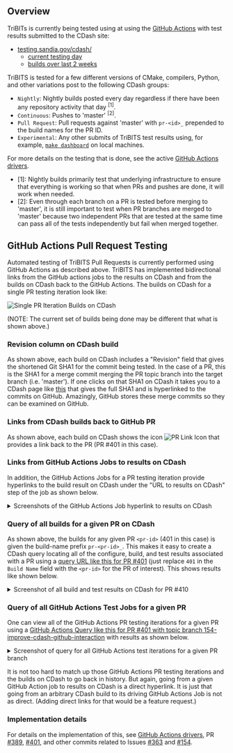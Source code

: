 ## Overview

TriBITs is currently being tested using  at using the [GitHub Actions](https://github.com/TriBITSPub/TriBITS/actions) with test results submitted to the CDash site:

* [testing.sandia.gov/cdash/](https://testing.sandia.gov/cdash/index.php?project=TriBITS&filtercount=0&showfilters=1)
  * [current testing day](https://testing.sandia.gov/cdash/index.php?project=TriBITS&filtercount=0&showfilters=1)
  * [builds over last 2 weeks](https://testing.sandia.gov/cdash/index.php?project=TriBITS&display=project&filtercount=1&showfilters=1&field1=buildstarttime&compare1=83&value1=2%20weeks%20ago)

TriBITS is tested for a few different versions of CMake, compilers, Python, and other variations post to the following CDash groups:

* `Nightly`: Nightly builds posted every day regardless if there have been any repository activity that day <sup>[1]</sup>.
* `Continuous`: Pushes to 'master' <sup>[2]</sup>.
* `Pull Request`: Pull requests against 'master' with `pr-<id>_` prepended to the build names for the PR ID.
* `Experimental`: Any other submits of TriBITS test results using, for example, [`make dashboard`](https://tribitspub.github.io/TriBITS/build_ref/index.html#dashboard-submissions) on local machines.

For more details on the testing that is done, see the active [GitHub Actions drivers](https://github.com/TriBITSPub/TriBITS/tree/master/.github/workflows).

* [1]: Nightly builds primarily test that underlying infrastructure to ensure that everything is working so that when PRs and pushes are done, it will work when needed. 
* [2]: Even through each branch on a PR is tested before merging to 'master', it is still important to test when PR branches are merged to 'master' because two independent PRs that are tested at the same time can pass all of the tests independently but fail when merged together.

## GitHub Actions Pull Request Testing

Automated testing of TriBITS Pull Requests is currently performed using GitHub Actions as described above.  TriBITS has implemented bidirectional links from the GitHub actions jobs to the results on CDash and from the builds on CDash back to the GitHub Actions.  The builds on CDash for a single PR testing iteration look like:

![Single PR Iteration Builds on CDash](https://user-images.githubusercontent.com/1959736/128937317-2613b71b-e149-4c91-bc08-e8e9b167356d.png)

(NOTE: The current set of builds being done may be different that what is shown above.)

### Revision column on CDash build

As shown above, each build on CDash includes a "Revision" field that gives the shortened Git SHA1 for the commit being tested.  In the case of a PR, this is the SHA1 for a merge commit merging the PR topic branch into the target branch (i.e. 'master').   If one clicks on that SHA1 on CDash it takes you to a CDash page like [this](https://testing.sandia.gov/cdash/viewUpdate.php?buildid=9707976) that gives the full SHA1 and is hyperlinked to the commits on GitHub.  Amazingly, GitHub stores these merge commits so they can be examined on GitHub.

### Links from CDash builds back to GitHub PR

As shown above, each build on CDash shows the icon ![PR Link Icon](https://user-images.githubusercontent.com/1959736/128937363-a7f05a43-b0e0-4f62-8486-aba52dc1056f.png) that provides a link back to the PR (PR #401 in this case).

### Links from GitHub Actions Jobs to results on CDash

In addition, the GitHub Actions Jobs for a PR testing iteration provide hyperlinks to the build result on CDash under the "URL to results on CDash" step of the job as shown below.

<details>

<br>

<summary>Screenshots of the GitHub Actions Job hyperlink to results on CDash</summary>

On each passing GitHub Actions testing job, there is a "URL to results on CDash" that contains a link to the results on CDash as shown below for a passing job:

![Screenshot of the GitHub Actions Job "URL to results on CDash" hyperlink](https://user-images.githubusercontent.com/1959736/129061257-8aa7f806-cf4a-47a6-8d83-60fe0cb354a0.png)

This [hyperlink](https://testing.sandia.gov/cdash/index.php?project=TriBITS&filtercount=3&showfilters=1&filtercombine=and&field1=site&compare1=61&value1=ubuntu-latest&field2=buildname&compare2=61&value2=pr-401_tribits_cmake-3.17.5_makefiles_python-2.7_g%2B%2B-8&field3=buildstamp&compare3=61&value3=20210810-1744-Pull%20Request) takes you to a CDash build view as shown below:

![CDash results for build pr-401_tribits_cmake-3.17.5_makefiles_python-2.7_g++-8](https://user-images.githubusercontent.com/1959736/128960748-b9b7cc3c-5d94-4f46-95de-53909cb1ddff.png)

However, when there is a failure, the "URL to results on CDash" step is not run but the hyperlink to the result on CDash is provided is provided at the end of the "Run configure, build, test and submit to CDash" step as shown in the below screen shot for a different PR:

![Screenshot of the GitHub Actions job "Run configure, build, test and submit to CDash" hyperlink for a failure](https://user-images.githubusercontent.com/1959736/129278812-343980b1-5f5e-43b4-a9d1-3ee21c6c506e.png)

</details>

### Query of all builds for a given PR on CDash

As shown above, the builds for any given PR `<pr-id>` (401 in this case) is given the build-name prefix `pr-<pr-id>_`.  This makes it easy to create a CDash query locating all of the configure, build, and test results associated with a PR using a [query URL like this for PR #401](https://testing.sandia.gov/cdash/index.php?project=TriBITS&filtercount=2&showfilters=1&filtercombine=and&field1=buildname&compare1=65&value1=pr-401_&field2=buildstarttime&compare2=84&value2=now) (just replace `401` in the `Build Name` field with the `<pr-id>` for the PR of interest).  This shows results like shown below.

<details>

<summary>Screenshot of all build and test results on CDash for PR #410</summary>

<br>

![Screenshot of all build and test results on CDash for PR #410](https://user-images.githubusercontent.com/1959736/128960998-f72d70d7-543f-4d09-9460-35ffe88ba652.png)

</details>

### Query of all GitHub Actions Test Jobs for a given PR

One can view all of the GitHub Actions PR testing iterations for a given PR using a [GitHub Actions Query like this for PR #401 with topic branch 154-improve-cdash-github-interaction](https://github.com/TriBITSPub/TriBITS/actions/workflows/tribits_testing.yml?query=event%3Apull_request+branch%3A154-improve-cdash-github-interaction) with results as shown below.

<details>

<summary>Screenshot of query for all GitHub Actions test iterations for a given PR branch</summary>

<br>

</details>

It is not too hard to match up those GitHub Actions PR testing iterations and the builds on CDash to go back in history.  But again, going from a given GitHub Action job to results on CDash is a direct hyperlink.  It is just that going from an arbitrary CDash build to its driving GitHub Actions Job is not as direct.  (Adding direct links for that would be a feature request.)

### Implementation details

For details on the implementation of this, see [GitHub Actions drivers](https://github.com/TriBITSPub/TriBITS/tree/master/.github/workflows), PR [#389](https://github.com/TriBITSPub/TriBITS/pull/389), [#401](https://github.com/TriBITSPub/TriBITS/pull/401), and other commits related to Issues [#363](https://github.com/TriBITSPub/TriBITS/issues/363) and [#154](https://github.com/TriBITSPub/TriBITS/issues/154).
